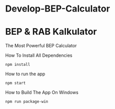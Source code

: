# Develop-BEP-Calculator

# BEP & RAB Kalkulator
The Most Powerful BEP Calculator

How To Install All Dependencies
```node
npm install
```

How to run the app
```node
npm start
```

How to Build The App On Windows
```node
npm run package-win
```
